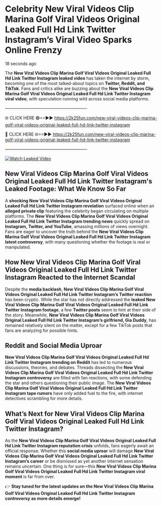 # Celebrity New Viral Videos Clip Marina Golf Viral Videos Original Leaked Full Hd Link Twitter Instagram’s Viral Video Sparks Online Frenzy

18 seconds ago

The **New Viral Videos Clip Marina Golf Viral Videos Original Leaked Full Hd Link Twitter Instagram leaked video** has taken the internet by storm, becoming one of the most talked-about topics on **Twitter, Reddit, and TikTok**. Fans and critics alike are buzzing about the **New Viral Videos Clip Marina Golf Viral Videos Original Leaked Full Hd Link Twitter Instagram viral video**, with speculation running wild across social media platforms.

———————————————————-

🌐 CLICK HERE 🟢==►► https://2k25fun.com/new-viral-videos-clip-marina-golf-viral-videos-original-leaked-full-hd-link-twitter-instagram

🔴 CLICK HERE 🌐==►► https://2k25fun.com/new-viral-videos-clip-marina-golf-viral-videos-original-leaked-full-hd-link-twitter-instagram

———————————————————-

[![Watch Leaked Video](https://miro.medium.com/v2/resize:fit:828/format:webp/1*cilzJN44JGOrTw9NJCrNHA.gif "Watch Leaked Video")](https://2k25fun.com/new-viral-videos-clip-marina-golf-viral-videos-original-leaked-full-hd-link-twitter-instagram)

## **New Viral Videos Clip Marina Golf Viral Videos Original Leaked Full Hd Link Twitter Instagram's Leaked Footage: What We Know So Far**  
A **shocking New Viral Videos Clip Marina Golf Viral Videos Original Leaked Full Hd Link Twitter Instagram revelation** surfaced online when an **alleged private clip** featuring the celebrity began circulating on multiple platforms. The **New Viral Videos Clip Marina Golf Viral Videos Original Leaked Full Hd Link Twitter Instagram trending news** quickly spread on **Instagram, Twitter, and YouTube**, amassing millions of views overnight. Fans are eager to uncover the truth behind the **New Viral Videos Clip Marina Golf Viral Videos Original Leaked Full Hd Link Twitter Instagram latest controversy**, with many questioning whether the footage is real or manipulated.  

## **How New Viral Videos Clip Marina Golf Viral Videos Original Leaked Full Hd Link Twitter Instagram Reacted to the Internet Scandal**  
Despite the **media backlash**, **New Viral Videos Clip Marina Golf Viral Videos Original Leaked Full Hd Link Twitter Instagram’s Twitter reaction** has been cryptic. While the star has not directly addressed the **leaked New Viral Videos Clip Marina Golf Viral Videos Original Leaked Full Hd Link Twitter Instagram footage**, a few **Twitter posts** seem to hint at their side of the story. Meanwhile, **New Viral Videos Clip Marina Golf Viral Videos Original Leaked Full Hd Link Twitter Instagram’s girlfriend, Gia Duddy**, has remained relatively silent on the matter, except for a few TikTok posts that fans are analyzing for possible hints.  

## **Reddit and Social Media Uproar**  
**New Viral Videos Clip Marina Golf Viral Videos Original Leaked Full Hd Link Twitter Instagram trending on Reddit** has led to numerous discussions, theories, and debates. Threads dissecting the **New Viral Videos Clip Marina Golf Viral Videos Original Leaked Full Hd Link Twitter Instagram controversy** are filled with fan reactions, with some defending the star and others questioning their public image. The **New Viral Videos Clip Marina Golf Viral Videos Original Leaked Full Hd Link Twitter Instagram tape rumors** have only added fuel to the fire, with internet detectives scrambling for more details.  

## **What’s Next for New Viral Videos Clip Marina Golf Viral Videos Original Leaked Full Hd Link Twitter Instagram?**  
As the **New Viral Videos Clip Marina Golf Viral Videos Original Leaked Full Hd Link Twitter Instagram reputation crisis** unfolds, fans eagerly await an official response. Whether this **social media uproar** will damage **New Viral Videos Clip Marina Golf Viral Videos Original Leaked Full Hd Link Twitter Instagram’s career** or be dismissed as yet another internet sensation remains uncertain. One thing is for sure—this **New Viral Videos Clip Marina Golf Viral Videos Original Leaked Full Hd Link Twitter Instagram viral moment** is far from over.  

👉 **Stay tuned for the latest updates on the New Viral Videos Clip Marina Golf Viral Videos Original Leaked Full Hd Link Twitter Instagram controversy as more details emerge!**  